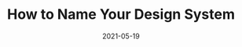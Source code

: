 ---
date: 2021-05-19
permalink: false
publisher: purplebricksdev
tags:
  - design-systems
  - naming
target_url: https://medium.com/purplebricks-digital/how-to-name-your-design-system-722a83da287
title: How to Name Your Design System
---